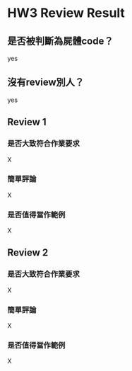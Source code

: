 



# HW3 Review Result

## 是否被判斷為屍體code？


yes
## 沒有review別人？


yes
## Review 1

### 是否大致符合作業要求


X
### 簡單評論


X
### 是否值得當作範例


X
## Review 2

### 是否大致符合作業要求


X
### 簡單評論


X
### 是否值得當作範例


X